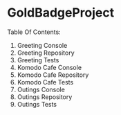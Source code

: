 # GoldBadgeProject

Table Of Contents:

1. Greeting Console
2. Greeting Repository
3. Greeting Tests
4. Komodo Cafe Console
5. Komodo Cafe Repository
6. Komodo Cafe Tests
7. Outings Console
8. Outings Repository
9. Outings Tests
